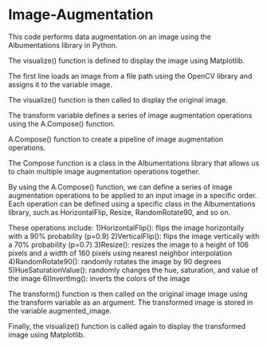 # Image-Augmentation
This code performs data augmentation on an image using the Albumentations library in Python. 

The visualize() function is defined to display the image using Matplotlib.

The first line loads an image from a file path using the OpenCV library and assigns it to the variable image. 

The visualize() function is then called to display the original image.

The transform variable defines a series of image augmentation operations using the A.Compose() function. 

A.Compose() function to create a pipeline of image augmentation operations. 

The Compose function is a class in the Albumentations library that allows us to chain multiple image augmentation operations together.

By using the A.Compose() function, we can define a series of image augmentation operations to be applied to an input image in a specific order. Each operation can be defined using a specific class in the Albumentations library, such as HorizontalFlip, Resize, RandomRotate90, and so on.

These operations include:
1)HorizontalFlip(): flips the image horizontally with a 90% probability (p=0.9)
2)VerticalFlip(): flips the image vertically with a 70% probability (p=0.7)
3)Resize(): resizes the image to a height of 106 pixels and a width of 160 pixels using nearest neighbor interpolation
4)RandomRotate90(): randomly rotates the image by 90 degrees
5)HueSaturationValue(): randomly changes the hue, saturation, and value of the image
6)InvertImg(): inverts the colors of the image

The transform() function is then called on the original image image using the transform variable as an argument. The transformed image is stored in the variable augmented_image.

Finally, the visualize() function is called again to display the transformed image using Matplotlib.
